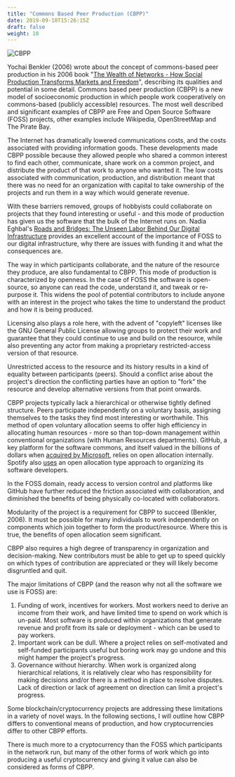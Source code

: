 ```yaml
---
title: "Commons Based Peer Production (CBPP)"
date: 2019-09-10T15:26:15Z
draft: false
weight: 10
---
```


![CBPP](/commons-based-peer-production.jpg)

Yochai Benkler (2006) wrote about the concept of commons-based peer production in his 2006 book "[The Wealth of Networks - How Social Production Transforms Markets and Freedom](https://cyber.harvard.edu/wealth_of_networks/Download_PDFs_of_the_book)", describing its qualities and potential in some detail.  Commons based peer production (CBPP) is a new model of socioeconomic production in which people work cooperatively on commons-based (publicly accessible) resources. The most well described and significant examples of CBPP are Free and Open Source Software (FOSS) projects, other examples include Wikipedia, OpenStreetMap and The Pirate Bay.

The Internet has dramatically lowered communications costs, and the costs associated with providing information goods. These developments made CBPP possible because they allowed people who shared a common interest to find each other, communicate, share work on a common project, and distribute the product of that work to anyone who wanted it. The low costs associated with communication, production, and distribution meant that there was no need for an organization with capital to take ownership of the projects and run them in a way which would generate revenue.

With these barriers removed, groups of hobbyists could collaborate on projects that they found interesting or useful - and this mode of production has given us the software that the bulk of the Internet runs on. Nadia Eghbal's [Roads and Bridges: The Unseen Labor Behind Our Digital Infrastructure](https://www.fordfoundation.org/about/library/reports-and-studies/roads-and-bridges-the-unseen-labor-behind-our-digital-infrastructure/) provides an excellent account of the importance of FOSS to our digital infrastructure, why there are issues with funding it and what the consequences are.

The way in which participants collaborate, and the nature of the resource they produce, are also fundamental to CBPP. This mode of production is characterized by openness. In the case of FOSS the software is open-source, so anyone can read the code, understand it, and tweak or re-purpose it. This widens the pool of potential contributors to include anyone with an interest in the project who takes the time to understand the product and how it is being produced. 

Licensing also plays a role here, with the advent of "copyleft" licenses like the GNU General Public License allowing groups to protect their work and guarantee that they could continue to use and build on the resource, while also preventing any actor from making a proprietary restricted-access version of that resource. 

Unrestricted access to the resource and its history results in a kind of equality between participants (peers). Should a conflict arise about the project's direction the conflicting parties have an option to "fork" the resource and develop alternative versions from that point onwards. 

CBPP projects typically lack a hierarchical or otherwise tightly defined structure. Peers participate independently on a voluntary basis, assigning themselves to the tasks they find most interesting or worthwhile. This method of open voluntary allocation seems to offer high efficiency in allocating human resources - more so than top-down management within conventional organizations (with Human Resources departments). GitHub, a key platform for the software commons, and itself valued in the billions of dollars when [acquired by Microsoft](https://techcrunch.com/2018/06/04/microsoft-has-acquired-github-for-7-5b-in-microsoft-stock/?guccounter=1&guce_referrer_us=aHR0cHM6Ly93d3cuZ29vZ2xlLmNvbS8&guce_referrer_cs=xmp_96homgEdg4lgjjDBvg), relies on open allocation internally. Spotify also [uses](https://www.youtube.com/watch?v=4GK1NDTWbkY) an open allocation type approach to organizing its software developers.

In the FOSS domain, ready access to version control and platforms like GitHub have further reduced the friction associated with collaboration, and diminished the benefits of being physically co-located with collaborators. 

Modularity of the project is a requirement for CBPP to succeed (Benkler, 2006). It must be possible for many individuals to work independently on components which join together to form the product/resource. Where this is true, the benefits of open allocation seem significant.

CBPP also requires a high degree of transparency in organization and decision-making. New contributors must be able to get up to speed quickly on which types of contribution are appreciated or they will likely become disgruntled and quit. 

The major limitations of CBPP (and the reason why not all the software we use is FOSS) are:

1. Funding of work, incentives for workers. Most workers need to derive an income from their work, and have limited time to spend on work which is un-paid. Most software is produced within organizations that generate revenue and profit from its sale or deployment - which can be used to pay workers.
2. Important work can be dull. Where a project relies on self-motivated and self-funded participants useful but boring work may go undone and this might hamper the project's progress.
3. Governance without hierarchy. When work is organized along hierarchical relations, it is relatively clear who has responsibility for making decisions and/or there is a method in place to resolve disputes. Lack of direction or lack of agreement on direction can limit a project's progress.

Some blockchain/cryptocurrency projects are addressing these limitations in a variety of novel ways. In the following sections, I will outline how CBPP differs to conventional means of production, and how cryptocurrencies differ to other CBPP efforts. 

There is much more to a cryptocurrency than the FOSS which participants in the network run, but many of the other forms of work which go into producing a useful cryptocurrency and giving it value can also be considered as forms of CBPP.
